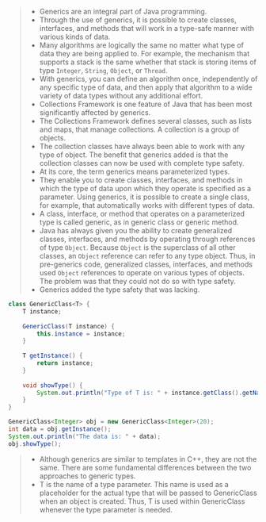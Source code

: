 > - Generics are an integral part of Java programming.
> - Through the use of generics, it is possible to create classes, interfaces, and methods that will work in a type-safe manner with various kinds of data.
> - Many algorithms are logically the same no matter what type of data they are being applied to. For example, the mechanism that supports a stack is the same whether that stack is storing items of type `Integer`, `String`, `Object`, or `Thread`.
> - With generics, you can define an algorithm once, independently of any specific type of data, and then apply that algorithm to a wide variety of data types without any additional effort.
> - Collections Framework is one feature of Java that has been most significantly affected by generics.
> - The Collections Framework defines several classes, such as lists and maps, that manage collections. A collection is a group of objects.
> - The collection classes have always been able to work with any type of object. The benefit that generics added is that the collection classes can now be used with complete type safety.
> - At its core, the term generics means parameterized types.
> - They enable you to create classes, interfaces, and methods in which the type of data upon which they operate is specified as a parameter. Using generics, it is possible to create a single class, for example, that automatically works with different types of data.
> - A class, interface, or method that operates on a parameterized type is called generic, as in generic class or generic method.
> - Java has always given you the ability to create generalized classes, interfaces, and methods by operating through references of type `Object`. Because `Object` is the superclass of all other classes, an `Object` reference can refer to any type object. Thus, in pre-generics code, generalized classes, interfaces, and methods used `Object` references to operate on various types of objects. The problem was that they could not do so with type safety.
> - Generics added the type safety that was lacking.

```java
class GenericClass<T> {
    T instance;
    
    GenericClass(T instance) {
        this.instance = instance;
    }
    
    T getInstance() {
        return instance;
    }
    
    void showType() {
        System.out.println("Type of T is: " + instance.getClass().getName());
    }
}

GenericClass<Integer> obj = new GenericClass<Integer>(20);
int data = obj.getInstance();
System.out.println("The data is: " + data);
obj.showType();
```
> - Although generics are similar to templates in C++, they are not the same. There are some fundamental differences between the two approaches to generic types.
> - T is the name of a type parameter. This name is used as a placeholder for the actual type that will be passed to GenericClass when an object is created. Thus, T is used within GenericClass whenever the type parameter is needed.